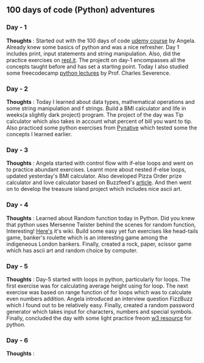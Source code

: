 ## 100 days of code (Python) adventures

### Day - 1
**Thoughts** : Started out with the 100 days of code [udemy course](https://www.udemy.com/course/100-days-of-code/) by Angela. Already knew some basics of python and was a nice refresher. Day 1 includes print, input statements and string manipulation. Also, did the practice exercises on [repl.it](https://replit.com/~). The projectt on day-1 encompasses all the concepts taught before and has set a starting point. Today I also studied some freecodecamp [python lectures](https://www.freecodecamp.org/learn/scientific-computing-with-python/) by Prof. Charles Severence. 

### Day - 2
**Thoughts** : Today I learned about data types, mathematical operations and some string manipulation and f strings. Build a BMI calculator and life in weeks(a slightly dark project) program. The project of the day was Tip calculator which also takes in account what percent of bill you want to tip. Also practiced some python exercises from [Pynative](https://pynative.com/python-basic-exercise-for-beginners/) which tested some the concepts I learned earlier.

### Day - 3
**Thoughts** : Angela started with control flow with if-else loops and went on to practice abundant exercises. Learnt more about nested if-else loops, updated yesterday's BMI calculator. Also developed Pizza Order prize calculator and love calculator based on Buzzfeed's [article](https://www.buzzfeed.com/ariannarebolini/what-are-the-chances-your-crush-is-actually-your-true-love). And then went on to develop the treasure island project which includes nice ascii art.

### Day - 4
**Thoughts** : Learned about Random function today in Python. Did you knew that python uses Mersenne Twister behind the scenes for random function, Interesting! [Here's](https://en.wikipedia.org/wiki/Mersenne_Twister) it's wiki. Build some easy yet fun exercises like head-tails game, banker's roulette which is an interesting game among the indigeneous London bankers. Finally, created a rock, paper, scissor game which has ascii art and random choice by computer. 

### Day - 5
**Thoughts** : Day-5 started with loops in python, particularly for loops. The first exercise was for calculating average height using for loop. The next exercise was based on range function of for loops which was to calculate even numbers addition. Angela introduced an interview question FizzBuzz which I found out to be relatively easy. Finally, created a random password generator which takes input for characters, numbers and special symbols. Finally, concluded the day with some light practice freom [w3 resource](https://www.w3resource.com/python-exercises/python-basic-exercises.php) for python.  

### Day - 6
**Thoughts** :   
